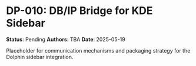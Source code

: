# DP-010: DB/IP Bridge for KDE Sidebar

**Status**: Pending
**Authors**: TBA
**Date**: 2025-05-19

Placeholder for communication mechanisms and packaging strategy for the Dolphin sidebar integration.
